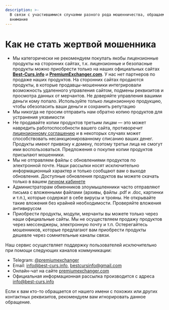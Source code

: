 ```yaml
---
description: >-
  В связи с участившимися случаями разного рода мошенничества, обращаем ваше
  внимание
---
```


# Как не стать жертвой мошенника

* Мы категорически не рекомендуем покупать якобы лицензионные продукты на сторонних сайтах, т.к. лицензионные и безопасные продукты можно приобрести только на наших официальных сайтах [**Best-Curs.info**](https://best-curs.info/) и [**PremiumExchanger.com**](https://premiumexchanger.com/). У нас нет партнеров по продаже наших продуктов. На сторонних сайтах продаются продукты, в которые продавцы-мошенники интегрировали возможность удаленного управления сайтом, подмены реквизитов и просмотра данных от мерчантов. Не доверяйте управления вашими деньги кому попало. Используйте только лицензионную продукцию, чтобы обезопасить ваши деньги и сохранить репутацию
* Мы никогда не просим отправить нам обратно копию продуктов для устранения уязвимости
* Не продавайте копии продуктов третьим лицам — это может навредить работоспособности вашего сайта, противоречит [лицензионному соглашению](https://premiumexchanger.com/terms-personal-data/) и в некоторых случаях может способствовать несанкционированному списанию ваших денег. Продукты имеют привязку к домену, поэтому третьи лица не смогут ими воспользоваться. Предложения о покупке копии продуктов присылают мошенники.
* Мы не отправляем файлы с обновлениями продуктов по электронной почте. Наши рассылки носят исключительно информационный характер и только сообщают вам о выходе обновления. Доступные обновления продуктов вы можете скачать только в вашем [личном кабинете](https://premiumexchanger.com/uscripts/)
* Администраторам обменников злоумышленники часто отправляют письма с вложенными файлами (архивы, файлы .pdf и .doc, картинки и т.п.), которые содержат в себе вирусы и трояны. Не открывайте такие вложения без крайней необходимости. Проверяйте вложения антивирусом
* Приобрести продукты, модули, мерчанты вы можете только через наши официальные сайты. Мы не осуществляем продажу продуктов через мессенджеры, электронную почту и т.п. Остерегайтесь мошенников, которые предлагают вам приобрести продукты дешевле через сомнительные каналы связи.

Наш сервис осуществляет поддержку пользователей исключительно при помощи следующих каналов коммуникации:

* Telegram: [@premiumexchanger](https://t.me/premiumexchanger)
* Email: info@best-curs.info, bestcursinfo@gmail.com
* Онлайн-чат на сайте [premiumexchanger.com](https://premiumexchanger.com/)
* Официальная информационная рассылка производится c адреса info@best-curs.info

Если к вам кто-то обращается от нашего имени с похожих или других контактных реквизитов, рекомендуем вам игнорировать данное обращение.
